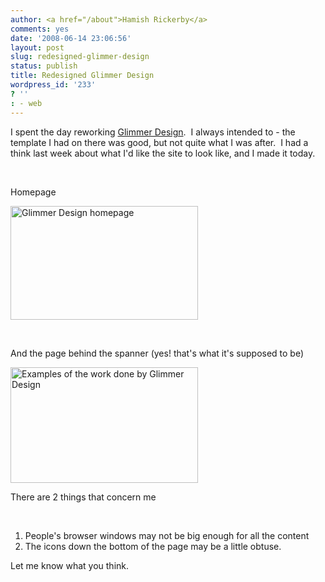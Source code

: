 ```yaml
---
author: <a href="/about">Hamish Rickerby</a>
comments: yes
date: '2008-06-14 23:06:56'
layout: post
slug: redesigned-glimmer-design
status: publish
title: Redesigned Glimmer Design
wordpress_id: '233'
? ''
: - web
---
```


I spent the day reworking <a title="Glimmer Design" href="http://glimmerdesign.com">Glimmer Design</a>.  I always intended to - the template I had on there was good, but not quite what I was after.  I had a think last week about what I'd like the site to look like, and I made it today.

 

Homepage

<a href="http://hamishrickerby.com/wp-content/uploads/2008/06/gd.png"><img class="alignnone size-medium wp-image-235" title="Glimmer Design" src="http://hamishrickerby.com/wp-content/uploads/2008/06/gd-300x182.png" alt="Glimmer Design homepage" width="300" height="182" /></a>

 

And the page behind the spanner (yes! that's what it's supposed to be)

<a href="http://hamishrickerby.com/wp-content/uploads/2008/06/gd-work.png"><img class="alignnone size-medium wp-image-234" title="Glimmer Design | Work" src="http://hamishrickerby.com/wp-content/uploads/2008/06/gd-work-300x185.png" alt="Examples of the work done by Glimmer Design" width="300" height="185" /></a>

There are 2 things that concern me

 
<ol>
	<li>People's browser windows may not be big enough for all the content</li>
	<li>The icons down the bottom of the page may be a little obtuse.</li>
</ol>
<div>Let me know what you think.</div>
 